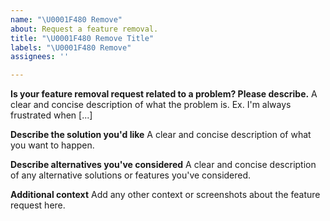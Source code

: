 ```yaml
---
name: "\U0001F480 Remove"
about: Request a feature removal.
title: "\U0001F480 Remove Title"
labels: "\U0001F480 Remove"
assignees: ''

---
```


**Is your feature removal request related to a problem? Please describe.**
A clear and concise description of what the problem is. Ex. I'm always frustrated when [...]

**Describe the solution you'd like**
A clear and concise description of what you want to happen.

**Describe alternatives you've considered**
A clear and concise description of any alternative solutions or features you've considered.

**Additional context**
Add any other context or screenshots about the feature request here.
